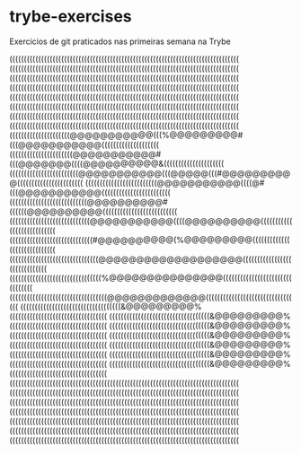 # trybe-exercises
Exercicios de git praticados nas primeiras semana na Trybe



((((((((((((((((((((((((((((((((((((((((((((((((((((((((((((((((((((((((((((((((
((((((((((((((((((((((((((((((((((((((((((((((((((((((((((((((((((((((((((((((((
((((((((((((((((((((((((((((((((((((((((((((((((((((((((((((((((((((((((((((((((
((((((((((((((((((((((((((((((((((((((((((((((((((((((((((((((((((((((((((((((((
((((((((((((((((((((((((((((((((((((((((((((((((((((((((((((((((((((((((((((((((
((((((((((((((((((((((((((((((((((((((((((((((((((((((((((((((((((((((((((((((((
((((((((((((((((((((((((((((((((((((((((((((((((((((((((((((((((((((((((((((((((
((((((((((((((((((((((((((((((((((((((((((((((((((((((((((((((((((((((((((((((((
(((((((((((((((((((((@@@@@@@@@@@(((%@@@@@@@@@#(((@@@@@@@@@@@((((((((((((((((((((
((((((((((((((((((((((@@@@@@@@@@@#(((@@@@@@@((((@@@@@@@@@@&(((((((((((((((((((((
((((((((((((((((((((((((@@@@@@@@@@@(((@@@@@(((#@@@@@@@@@@(((((((((((((((((((((((
(((((((((((((((((((((((((@@@@@@@@@@@((((@#(((@@@@@@@@@@@((((((((((((((((((((((((
(((((((((((((((((((((((((((@@@@@@@@@@#((((((@@@@@@@@@@((((((((((((((((((((((((((
((((((((((((((((((((((((((((@@@@@@@@@@@((((@@@@@@@@@@(((((((((((((((((((((((((((
(((((((((((((((((((((((((((((#@@@@@@@@@@(%@@@@@@@@@(((((((((((((((((((((((((((((
(((((((((((((((((((((((((((((((@@@@@@@@@@@@@@@@@@@((((((((((((((((((((((((((((((
((((((((((((((((((((((((((((((((%@@@@@@@@@@@@@@@((((((((((((((((((((((((((((((((
((((((((((((((((((((((((((((((((((@@@@@@@@@@@@@(((((((((((((((((((((((((((((((((
(((((((((((((((((((((((((((((((((((&@@@@@@@@@%((((((((((((((((((((((((((((((((((
(((((((((((((((((((((((((((((((((((&@@@@@@@@@%((((((((((((((((((((((((((((((((((
(((((((((((((((((((((((((((((((((((&@@@@@@@@@%((((((((((((((((((((((((((((((((((
(((((((((((((((((((((((((((((((((((&@@@@@@@@@%((((((((((((((((((((((((((((((((((
(((((((((((((((((((((((((((((((((((&@@@@@@@@@%((((((((((((((((((((((((((((((((((
(((((((((((((((((((((((((((((((((((&@@@@@@@@@%((((((((((((((((((((((((((((((((((
(((((((((((((((((((((((((((((((((((&@@@@@@@@@%((((((((((((((((((((((((((((((((((
((((((((((((((((((((((((((((((((((((((((((((((((((((((((((((((((((((((((((((((((
((((((((((((((((((((((((((((((((((((((((((((((((((((((((((((((((((((((((((((((((
((((((((((((((((((((((((((((((((((((((((((((((((((((((((((((((((((((((((((((((((
((((((((((((((((((((((((((((((((((((((((((((((((((((((((((((((((((((((((((((((((
((((((((((((((((((((((((((((((((((((((((((((((((((((((((((((((((((((((((((((((((
((((((((((((((((((((((((((((((((((((((((((((((((((((((((((((((((((((((((((((((((
((((((((((((((((((((((((((((((((((((((((((((((((((((((((((((((((((((((((((((((((
